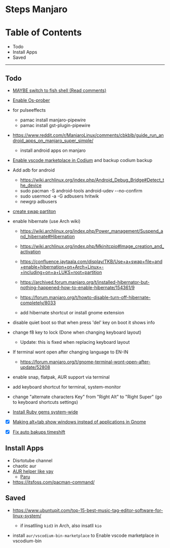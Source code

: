 # Steps Manjaro


# **Table of Contents**
- Todo
- Install Apps
- Saved


--- 


## Todo


- [MAYBE switch to fish shell (Read comments)](https://forum.manjaro.org/t/is-it-time-to-switch-the-default-shell-from-bash-to-fish/28745)

- [Enable Os-prober](https://forum.manjaro.org/t/stable-update-2021-03-08-kernels-plasma-5-21-2-haskell-kodi-grub-kde-dev/56877)

- for pulseeffects
	- pamac install manjaro-pipewire
	- pamac install gst-plugin-pipewire
- https://www.reddit.com/r/ManjaroLinux/comments/cbkblb/guide_run_android_apps_on_manjaro_super_simple/
	- install android apps on manjaro

- [Enable vscode marketplace in Codium](https://github.com/VSCodium/vscodium/blob/master/DOCS.md#migrating) and backup codium backup

- Add adb for android
	- https://wiki.archlinux.org/index.php/Android_Debug_Bridge#Detect_the_device
	- sudo pacman -S android-tools android-udev --no-confirm
	- sudo usermod -a -G adbusers hritwik
	- newgrp adbusers

- [create swap partiton](https://wiki.manjaro.org/index.php/Swap)

- enable hibernate (use Arch wiki)
	- https://wiki.archlinux.org/index.php/Power_management/Suspend_and_hibernate#Hibernation
	- https://wiki.archlinux.org/index.php/Mkinitcpio#Image_creation_and_activation
	
	- https://confluence.jaytaala.com/display/TKB/Use+a+swap+file+and+enable+hibernation+on+Arch+Linux+-+including+on+a+LUKS+root+partition
	- https://archived.forum.manjaro.org/t/installed-hibernator-but-nothing-happened-how-to-enable-hibernate/154361/9
	
	- https://forum.manjaro.org/t/howto-disable-turn-off-hibernate-completely/8033
	
	- add hibernate shortcut or install gnome extension

- disable quiet boot so that when press 'del' key on boot it shows info
- change f8 key to lock (Done when changing keyboard layout)
	- Update: this is fixed when replacing keyboard layout
	
- If terminal wont open after changing language to EN-IN
	- https://forum.manjaro.org/t/gnome-terminal-wont-open-after-update/52808

- enable snap, flatpak, AUR support via terminal
- add keyboard shortcut for terminal, system-monitor
- change "alternate characters Key" from "Right Alt" to "Right Super" (go to keyboard shortcuts settings)
- [Install Ruby gems system-wide](https://wiki.archlinux.org/index.php/ruby#Installing_Ruby)

- [x] [Making alt+tab show windows instead of applications in Gnome](https://bbs.archlinux.org/viewtopic.php?id=228893)
- [x] [Fix auto bakups timeshift](https://forum.manjaro.org/t/back-in-time-crono-jobs-are-not-excuted/45892)



## Install Apps

- Disrtotube channel 
- chaotic aur 
- [AUR helper like yay](https://itsfoss.com/best-aur-helpers/)
	- [Paru](https://itsfoss.com/paru-aur-helper/)
- https://itsfoss.com/pacman-command/



## Saved

- https://www.ubuntupit.com/top-15-best-music-tag-editor-software-for-linux-system/
	- if insatlling ```kid3``` in Arch, also insatll ```kio```

- install ```aur/vscodium-bin-marketplace``` to Enable vscode marketplace in vscodium-bin
